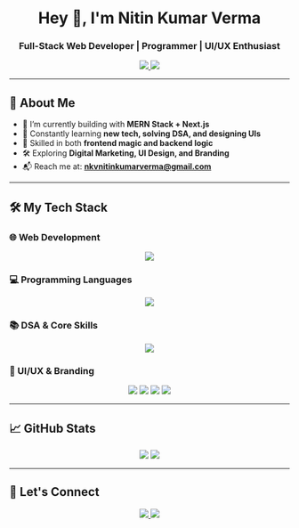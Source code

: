 <h1 align="center">Hey 👋, I'm Nitin Kumar Verma</h1>
<h3 align="center">Full-Stack Web Developer | Programmer | UI/UX Enthusiast</h3>

<p align="center">
  <a href="mailto:nkvnitinkumarverma@gmail.com">
    <img src="https://img.shields.io/badge/Email-nkvnitinkumarverma@gmail.com-D14836?style=for-the-badge&logo=gmail&logoColor=white" />
  </a>
  <a href="https://github.com/nitinverma22">
    <img src="https://img.shields.io/badge/GitHub-nitinverna22-181717?style=for-the-badge&logo=github&logoColor=white" />
  </a>
</p>

---

## 🚀 About Me

- 🔭 I’m currently building with **MERN Stack + Next.js**
- 🌱 Constantly learning **new tech, solving DSA, and designing UIs**
- 🧠 Skilled in both **frontend magic and backend logic**
- 🛠️ Exploring **Digital Marketing, UI Design, and Branding**
- 📬 Reach me at: **nkvnitinkumarverma@gmail.com**

---

## 🛠️ My Tech Stack

### 🌐 Web Development

<p align="center">
  <img src="https://skillicons.dev/icons?i=html,css,js,ts,react,next,nodejs,mongodb,redux,bootstrap,tailwind" />
</p>

### 💻 Programming Languages

<p align="center">
  <img src="https://skillicons.dev/icons?i=c,cpp,java,python" />
</p>

### 📚 DSA & Core Skills

<p align="center">
  <img src="https://img.shields.io/badge/DSA-Problem Solving-blue?style=for-the-badge&logo=codeforces&logoColor=white" />
</p>

### 🎨 UI/UX & Branding

<p align="center">
  <img src="https://img.shields.io/badge/Canva-00C4CC?style=for-the-badge&logo=canva&logoColor=white" />
  <img src="https://img.shields.io/badge/Figma-F24E1E?style=for-the-badge&logo=figma&logoColor=white" />
  <img src="https://img.shields.io/badge/Adobe_Express-000000?style=for-the-badge&logo=adobe&logoColor=white" />
  <img src="https://img.shields.io/badge/Digital_Marketing-4285F4?style=for-the-badge&logo=google&logoColor=white" />
</p>

---

## 📈 GitHub Stats

<p align="center">
  <img src="https://github-readme-stats.vercel.app/api?username=nitinverma22&show_icons=true&theme=tokyonight" />
  <img src="https://github-readme-streak-stats.herokuapp.com/?user=nitinverma22&theme=tokyonight" />
</p>

---

## 🔗 Let's Connect

<p align="center">
  <a href="mailto:nkvnitinkumarverma@gmail.com">
    <img src="https://img.shields.io/badge/Gmail-nkvnitinkumarverma@gmail.com-red?style=for-the-badge&logo=gmail&logoColor=white" />
  </a>
  <a href="https://github.com/nitinverna22">
    <img src="https://img.shields.io/badge/GitHub-nitinverna22-black?style=for-the-badge&logo=github&logoColor=white" />
  </a>
</p>
